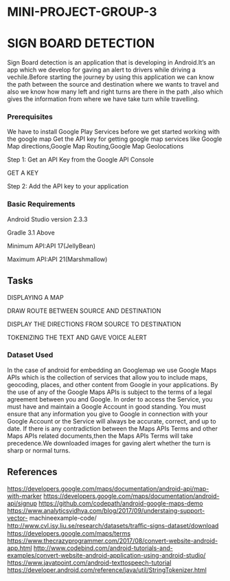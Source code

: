 # MINI-PROJECT-GROUP-3
# SIGN BOARD DETECTION
Sign Board detection is an application that is developing in Android.It’s an app
which we develop for gaving an alert to drivers while driving a vechile.Before
starting the journey by using this application we can know the path between the
source and destination where we wants to travel and also we know how many
left and right turns are there in the path ,also which gives the information from
where we have take turn while travelling.


### Prerequisites

We have to install Google Play Services before we get started working with the google map
Get the API key for getting google map services like Google Map directions,Google Map Routing,Google Map Geolocations

Step 1: Get an API Key from the Google API Console



GET A KEY


Step 2: Add the API key to your application

### Basic Requirements

Android Studio version 2.3.3


Gradle  3.1 Above


Minimum API:API 17(JellyBean)


Maximum API:API 21(Marshmallow)

## Tasks
DISPLAYING A MAP


DRAW ROUTE BETWEEN SOURCE AND DESTINATION


DISPLAY THE DIRECTIONS FROM SOURCE TO DESTINATION


TOKENIZING THE TEXT AND GAVE VOICE ALERT

### Dataset Used

In the case of android for embedding an Googlemap we use Google Maps APIs which is the collection of services that allow you to include maps, geocoding, places, and other content from Google in your applications. By the use of any of the Google Maps APIs is subject to the terms of a legal agreement between you and Google. In order to access the Service, you must have and maintain a Google Account in good standing. You must ensure that any information you give to Google in connection with your Google Account or the Service will always be accurate, correct, and up to date. If there is any contradiction between the Maps APIs Terms and other Maps APIs related documents,then the Maps APIs Terms will take precedence.We downloaded images for gaving alert whether the turn is sharp or normal turns.



## References
https://developers.google.com/maps/documentation/android-api/map-with-marker
https://developers.google.com/maps/documentation/android-api/signup
https://github.com/codepath/android-google-maps-demo 
https://www.analyticsvidhya.com/blog/2017/09/understaing-support-vector- machineexample-code/ http://www.cvl.isy.liu.se/research/datasets/traﬃc-signs-dataset/download
https://developers.google.com/maps/terms
https://www.thecrazyprogrammer.com/2017/08/convert-website-android-app.html
http://www.codebind.com/android-tutorials-and-examples/convert-website-android-application-using-android-studio/
https://www.javatpoint.com/android-texttospeech-tutorial
https://developer.android.com/reference/java/util/StringTokenizer.html



